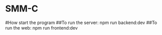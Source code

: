 # SMM-C

#How start the program
##To run the server: npm run backend:dev
##To run the web: npm run frontend:dev
